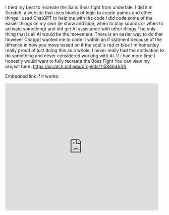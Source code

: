 I tried my best to recreate the Sans Boss fight from undertale.
I did it in Scratch, a website that uses blocks of logic to create games and other things
I used ChatGPT to help me with the code
I did code some of the easier things on my own (ie show and hide, when to play sounds or when to activate something) and did get AI assistance with other things
The only thing that is all AI would be the movement. There is an easier way to do that however Chatgpt wanted me to code it within an if statment because of the difrence
in how you move based on if the soul is red or blue
I'm honestley really proud of just doing this as a whole. I never really had the motivation to do something and never considered working with AI.
If I had more time I honestly would want to fully recreate the Boss Fight
You can view my project here: https://scratch.mit.edu/projects/1158464631/

Embedded link if it works:
<iframe src="https://scratch.mit.edu/projects/1158464631/embed" allowtransparency="true" width="485" height="402" frameborder="0" scrolling="no" allowfullscreen></iframe>
